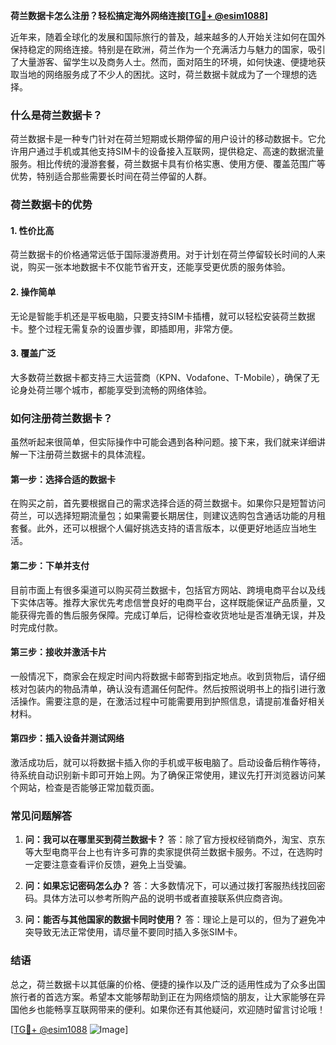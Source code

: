 **荷兰数据卡怎么注册？轻松搞定海外网络连接[[TG💪+ @esim1088](https://t.me/s/esim1088)]**

近年来，随着全球化的发展和国际旅行的普及，越来越多的人开始关注如何在国外保持稳定的网络连接。特别是在欧洲，荷兰作为一个充满活力与魅力的国家，吸引了大量游客、留学生以及商务人士。然而，面对陌生的环境，如何快速、便捷地获取当地的网络服务成了不少人的困扰。这时，荷兰数据卡就成为了一个理想的选择。

### 什么是荷兰数据卡？

荷兰数据卡是一种专门针对在荷兰短期或长期停留的用户设计的移动数据卡。它允许用户通过手机或其他支持SIM卡的设备接入互联网，提供稳定、高速的数据流量服务。相比传统的漫游套餐，荷兰数据卡具有价格实惠、使用方便、覆盖范围广等优势，特别适合那些需要长时间在荷兰停留的人群。

### 荷兰数据卡的优势

#### 1. **性价比高**
荷兰数据卡的价格通常远低于国际漫游费用。对于计划在荷兰停留较长时间的人来说，购买一张本地数据卡不仅能节省开支，还能享受更优质的服务体验。

#### 2. **操作简单**
无论是智能手机还是平板电脑，只要支持SIM卡插槽，就可以轻松安装荷兰数据卡。整个过程无需复杂的设置步骤，即插即用，非常方便。

#### 3. **覆盖广泛**
大多数荷兰数据卡都支持三大运营商（KPN、Vodafone、T-Mobile），确保了无论身处荷兰哪个城市，都能享受到流畅的网络体验。

### 如何注册荷兰数据卡？

虽然听起来很简单，但实际操作中可能会遇到各种问题。接下来，我们就来详细讲解一下注册荷兰数据卡的具体流程。

#### 第一步：选择合适的数据卡

在购买之前，首先要根据自己的需求选择合适的荷兰数据卡。如果你只是短暂访问荷兰，可以选择短期流量包；如果需要长期居住，则建议选购包含通话功能的月租套餐。此外，还可以根据个人偏好挑选支持的语言版本，以便更好地适应当地生活。

#### 第二步：下单并支付

目前市面上有很多渠道可以购买荷兰数据卡，包括官方网站、跨境电商平台以及线下实体店等。推荐大家优先考虑信誉良好的电商平台，这样既能保证产品质量，又能获得完善的售后服务保障。完成订单后，记得检查收货地址是否准确无误，并及时完成付款。

#### 第三步：接收并激活卡片

一般情况下，商家会在规定时间内将数据卡邮寄到指定地点。收到货物后，请仔细核对包装内的物品清单，确认没有遗漏任何配件。然后按照说明书上的指引进行激活操作。需要注意的是，在激活过程中可能需要用到护照信息，请提前准备好相关材料。

#### 第四步：插入设备并测试网络

激活成功后，就可以将数据卡插入你的手机或平板电脑了。启动设备后稍作等待，待系统自动识别新卡即可开始上网。为了确保正常使用，建议先打开浏览器访问某个网站，检查是否能够正常加载页面。

### 常见问题解答

1. **问：我可以在哪里买到荷兰数据卡？**
   答：除了官方授权经销商外，淘宝、京东等大型电商平台上也有许多可靠的卖家提供荷兰数据卡服务。不过，在选购时一定要注意查看评价反馈，避免上当受骗。

2. **问：如果忘记密码怎么办？**
   答：大多数情况下，可以通过拨打客服热线找回密码。具体方法可以参考所购产品的说明书或者直接联系供应商咨询。

3. **问：能否与其他国家的数据卡同时使用？**
   答：理论上是可以的，但为了避免冲突导致无法正常使用，请尽量不要同时插入多张SIM卡。

### 结语

总之，荷兰数据卡以其低廉的价格、便捷的操作以及广泛的适用性成为了众多出国旅行者的首选方案。希望本文能够帮助到正在为网络烦恼的朋友，让大家能够在异国他乡也能畅享互联网带来的便利。如果你还有其他疑问，欢迎随时留言讨论哦！

[[TG💪+ @esim1088](https://t.me/s/esim1088) ![Image](https://i.postimg.cc/4NQfJmqS/Snipaste-2025-05-13-00-14-12.png)]